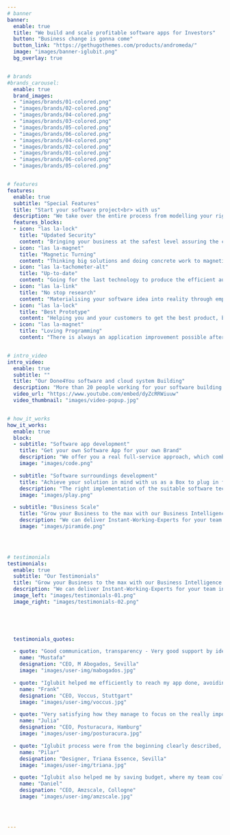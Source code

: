 ```yaml
---
# banner
banner:
  enable: true
  title: "We build and scale profitable software apps for Investors"
  button: "Business change is gonna come"
  button_link: "https://gethugothemes.com/products/andromeda/"
  image: "images/banner-iglubit.png"
  bg_overlay: true


# brands
#brands_carousel:
  enable: true
  brand_images:
  - "images/brands/01-colored.png"
  - "images/brands/02-colored.png"
  - "images/brands/04-colored.png"
  - "images/brands/03-colored.png"
  - "images/brands/05-colored.png"
  - "images/brands/06-colored.png"
  - "images/brands/04-colored.png"
  - "images/brands/02-colored.png"
  - "images/brands/01-colored.png"
  - "images/brands/06-colored.png"
  - "images/brands/05-colored.png"


# features
features:
  enable: true
  subtitle: "Special Features"
  title: "Start your software project<br> with us"
  description: "We take over the entire process from modelling your right software app. Let us do the heavy lifting"
  features_blocks:
  - icon: "las la-lock"
    title: "Updated Security"
    content: "Bringing your business at the safest level assuring the confidence of your data"
  - icon: "las la-magnet"
    title: "Magnetic Turning"
    content: "Thinking big solutions and doing concrete work to magnetize solutions"
  - icon: "las la-tachometer-alt"
    title: "Up-to-date"
    content: "Going for the last technology to produce the efficient automatisation of your process"
  - icon: "las la-link"
    title: "No stop research"
    content: "Materialising your software idea into reality through empowered development"
  - icon: "las la-lock"
    title: "Best Prototype"
    content: "Helping you and your customers to get the best product, being flexible on the changes"
  - icon: "las la-magnet"
    title: "Loving Programming"
    content: "There is always an application improvement possible after achieving the result expected"


# intro_video
intro_video:   
  enable: true
  subtitle: ""
  title: "Our Done4You software and cloud system Building"
  description: "More than 20 people working for your software building success. Counting on the needed infrastructure for solving efficiently the demand on technology research, building protype, application reviews, tests, release kick off and future monitoring"
  video_url: "https://www.youtube.com/embed/dyZcRRWiuuw"
  video_thumbnail: "images/video-popup.jpg"


# how_it_works
how_it_works:   
  enable: true
  block:
  - subtitle: "Software app development"
    title: "Get your own Software App for your own Brand"
    description: "We offer you a real full-service approach, which combines the most important factors in software development and maps them for you. Without expert know-how or high time expenditure from you needed."
    image: "images/code.png"

  - subtitle: "Software surroundings development"
    title: "Achieve your solution in mind with us as a Box to plug in for your IT development"
    description: "The right implementation of the suitable software technology, programming language and clouds structure...make the scability of your business higher as no other operation can do"
    image: "images/play.png"

  - subtitle: "Business Scale"
    title: "Grow your Business to the max with our Business Intelligence as a Service"
    description: "We can deliver Instant-Working-Experts for your team in order to identify clashes in the business intelligence used so far and avoid then the stock of your IT standards limitations due for instance to constant company growth"
    image: "images/piramide.png"


    

# testimonials
testimonials:   
  enable: true
  subtitle: "Our Testimonials"
  title: "Grow your Business to the max with our Business Intelligence as a Service"
  description: "We can deliver Instant-Working-Experts for your team in order to identify clashes in the business intelligence used so far and avoid then the stock of your IT standards limitations due for instance to constant company growth"
  image_left: "images/testimonials-01.png"
  image_right: "images/testimonials-02.png"
  



  
  testimonials_quotes:

  - quote: "Good communication, transparency - Very good support by identifying possible app deployment issues and UX low performances"
    name: "Mustafa"
    designation: "CEO, M Abogados, Sevilla"
    image: "images/user-img/mabogados.jpg"

  - quote: "Iglubit helped me efficiently to reach my app done, avoiding mistakes during the research process and keeping in mind the right tech for the usability target"
    name: "Frank"
    designation: "CEO, Voccus, Stuttgart"
    image: "images/user-img/voccus.jpg"

  - quote: "Very satisfying how they manage to focus on the really important steps to bring and develop my website done through a very fast framework"
    name: "Julia"
    designation: "CEO, Posturacura, Hamburg"
    image: "images/user-img/posturacura.jpg"

  - quote: "Iglubit process were from the beginning clearly described, clarifying the steps and what must be reviewed for the right monitoring of an ecommerce app"
    name: "Pilar"
    designation: "Designer, Triana Essence, Sevilla"
    image: "images/user-img/triana.jpg"

  - quote: "Iglubit also helped me by saving budget, where my team could spare workload and budget, even before the app to be built"
    name: "Daniel"
    designation: "CEO, Amzscale, Collogne"
    image: "images/user-img/amzscale.jpg"




---
```

